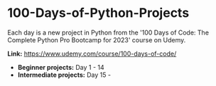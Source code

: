 # 100-Days-of-Python-Projects
Each day is a new project in Python from the '100 Days of Code: The Complete Python Pro Bootcamp for 2023' course on Udemy.

**Link:** https://www.udemy.com/course/100-days-of-code/

- **Beginner projects:** Day 1 - 14
- **Intermediate projects:** Day 15 - 
